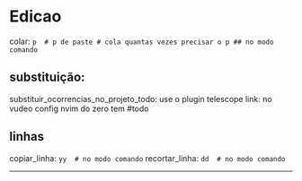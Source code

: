 # Edicao


colar: `p  # p de paste # cola quantas vezes precisar o p ## no modo comando`

## substituição:

substituir_ocorrencias_no_projeto_todo: use o plugin telescope
link: no vudeo config nvim do zero tem #todo

## linhas
copiar_linha: `yy  # no modo comando`
recortar_linha: `dd  # no modo comando`

---



